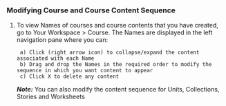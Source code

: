 ### Modifying Course and Course Content Sequence 
1. To view Names of courses and course contents that you have created, go to Your Workspace > Course. The Names are displayed in the left navigation pane where you can: 
		
        a) Click (right arrow icon) to collapse/expand the content associated with each Name
		b) Drag and drop the Names in the required order to modify the sequence in which you want content to appear
		c) Click X to delete any content
	
    ***Note:***
		You can also modify the content sequence for Units, Collections, Stories and Worksheets
